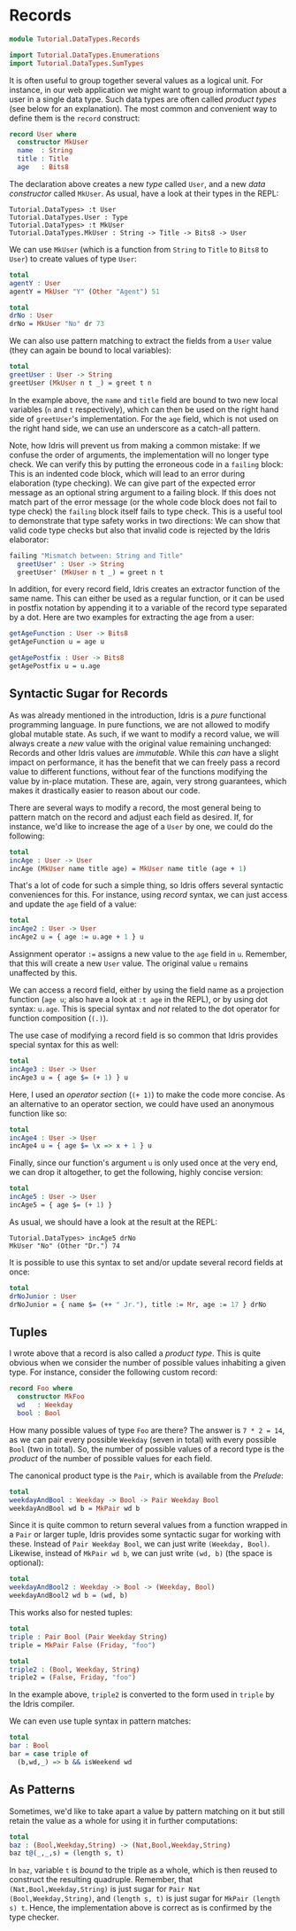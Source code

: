 # Records

```idris
module Tutorial.DataTypes.Records

import Tutorial.DataTypes.Enumerations
import Tutorial.DataTypes.SumTypes
```

It is often useful to group together several values as a logical unit. For instance, in our web application we might want to group information about a user in a single data type. Such data types are often called *product types* (see below for an explanation). The most common and convenient way to define them is the `record` construct:

```idris
record User where
  constructor MkUser
  name  : String
  title : Title
  age   : Bits8
```

The declaration above creates a new *type* called `User`, and a new *data constructor* called `MkUser`. As usual, have a look at their types in the REPL:

```repl
Tutorial.DataTypes> :t User
Tutorial.DataTypes.User : Type
Tutorial.DataTypes> :t MkUser
Tutorial.DataTypes.MkUser : String -> Title -> Bits8 -> User
```

We can use `MkUser` (which is a function from `String` to `Title` to `Bits8` to `User`) to create values of type `User`:

```idris
total
agentY : User
agentY = MkUser "Y" (Other "Agent") 51

total
drNo : User
drNo = MkUser "No" dr 73
```

We can also use pattern matching to extract the fields from a `User` value (they can again be bound to local variables):

```idris
total
greetUser : User -> String
greetUser (MkUser n t _) = greet t n
```

In the example above, the `name` and `title` field are bound to two new local variables (`n` and `t` respectively), which can then be used on the right hand side of `greetUser`'s implementation. For the `age` field, which is not used on the right hand side, we can use an underscore as a catch-all pattern.

Note, how Idris will prevent us from making a common mistake: If we confuse the order of arguments, the implementation will no longer type check. We can verify this by putting the erroneous code in a `failing` block: This is an indented code block, which will lead to an error during elaboration (type checking). We can give part of the expected error message as an optional string argument to a failing block. If this does not match part of the error message (or the whole code block does not fail to type check) the `failing` block itself fails to type check. This is a useful tool to demonstrate that type safety works in two directions: We can show that valid code type checks but also that invalid code is rejected by the Idris elaborator:

```idris
failing "Mismatch between: String and Title"
  greetUser' : User -> String
  greetUser' (MkUser n t _) = greet n t
```

In addition, for every record field, Idris creates an extractor function of the same name. This can either be used as a regular function, or it can be used in postfix notation by appending it to a variable of the record type separated by a dot. Here are two examples for extracting the age from a user:

```idris
getAgeFunction : User -> Bits8
getAgeFunction u = age u

getAgePostfix : User -> Bits8
getAgePostfix u = u.age
```

## Syntactic Sugar for Records

As was already mentioned in the introduction, Idris is a *pure* functional programming language. In pure functions, we are not allowed to modify global mutable state. As such, if we want to modify a record value, we will always create a *new* value with the original value remaining unchanged: Records and other Idris values are *immutable*. While this *can* have a slight impact on performance, it has the benefit that we can freely pass a record value to different functions, without fear of the functions modifying the value by in-place mutation. These are, again, very strong guarantees, which makes it drastically easier to reason about our code.

There are several ways to modify a record, the most general being to pattern match on the record and adjust each field as desired. If, for instance, we'd like to increase the age of a `User` by one, we could do the following:

```idris
total
incAge : User -> User
incAge (MkUser name title age) = MkUser name title (age + 1)
```

That's a lot of code for such a simple thing, so Idris offers several syntactic conveniences for this. For instance, using *record* syntax, we can just access and update the `age` field of a value:

```idris
total
incAge2 : User -> User
incAge2 u = { age := u.age + 1 } u
```

Assignment operator `:=` assigns a new value to the `age` field in `u`. Remember, that this will create a new `User` value. The original value `u` remains unaffected by this.

We can access a record field, either by using the field name as a projection function (`age u`; also have a look at `:t age` in the REPL), or by using dot syntax: `u.age`. This is special syntax and *not* related to the dot operator for function composition (`(.)`).

The use case of modifying a record field is so common that Idris provides special syntax for this as well:

```idris
total
incAge3 : User -> User
incAge3 u = { age $= (+ 1) } u
```

Here, I used an *operator section* (`(+ 1)`) to make the code more concise. As an alternative to an operator section, we could have used an anonymous function like so:

```idris
total
incAge4 : User -> User
incAge4 u = { age $= \x => x + 1 } u
```

Finally, since our function's argument `u` is only used once at the very end, we can drop it altogether, to get the following, highly concise version:

```idris
total
incAge5 : User -> User
incAge5 = { age $= (+ 1) }
```

As usual, we should have a look at the result at the REPL:

```repl
Tutorial.DataTypes> incAge5 drNo
MkUser "No" (Other "Dr.") 74
```

It is possible to use this syntax to set and/or update several record fields at once:

```idris
total
drNoJunior : User
drNoJunior = { name $= (++ " Jr."), title := Mr, age := 17 } drNo
```

## Tuples

I wrote above that a record is also called a *product type*. This is quite obvious when we consider the number of possible values inhabiting a given type. For instance, consider the following custom record:

```idris
record Foo where
  constructor MkFoo
  wd   : Weekday
  bool : Bool
```

How many possible values of type `Foo` are there? The answer is `7 * 2 = 14`, as we can pair every possible `Weekday` (seven in total) with every possible `Bool` (two in total). So, the number of possible values of a record type is the *product* of the number of possible values for each field.

The canonical product type is the `Pair`, which is available from the *Prelude*:

```idris
total
weekdayAndBool : Weekday -> Bool -> Pair Weekday Bool
weekdayAndBool wd b = MkPair wd b
```

Since it is quite common to return several values from a function wrapped in a `Pair` or larger tuple, Idris provides some syntactic sugar for working with these. Instead of `Pair Weekday Bool`, we can just write `(Weekday, Bool)`. Likewise, instead of `MkPair wd b`, we can just write `(wd, b)` (the space is optional):

```idris
total
weekdayAndBool2 : Weekday -> Bool -> (Weekday, Bool)
weekdayAndBool2 wd b = (wd, b)
```

This works also for nested tuples:

```idris
total
triple : Pair Bool (Pair Weekday String)
triple = MkPair False (Friday, "foo")

total
triple2 : (Bool, Weekday, String)
triple2 = (False, Friday, "foo")
```

In the example above, `triple2` is converted to the form used in `triple` by the Idris compiler.

We can even use tuple syntax in pattern matches:

```idris
total
bar : Bool
bar = case triple of
  (b,wd,_) => b && isWeekend wd
```

## As Patterns

Sometimes, we'd like to take apart a value by pattern matching on it but still retain the value as a whole for using it in further computations:

```idris
total
baz : (Bool,Weekday,String) -> (Nat,Bool,Weekday,String)
baz t@(_,_,s) = (length s, t)
```

In `baz`, variable `t` is *bound* to the triple as a whole, which is then reused to construct the resulting quadruple. Remember, that `(Nat,Bool,Weekday,String)` is just sugar for `Pair Nat (Bool,Weekday,String)`, and `(length s, t)` is just sugar for `MkPair (length s) t`. Hence, the implementation above is correct as is confirmed by the type checker.

<!-- vi: filetype=idris2:syntax=markdown
-->
